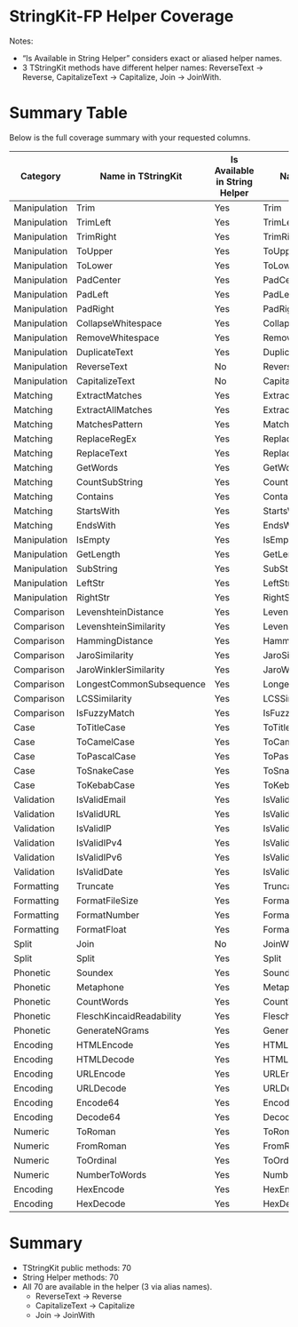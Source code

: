 # StringKit-FP Helper Coverage

Notes:
- “Is Available in String Helper” considers exact or aliased helper names.
- 3 TStringKit methods have different helper names: ReverseText → Reverse, CapitalizeText → Capitalize, Join → JoinWith.
# Summary Table

Below is the full coverage summary with your requested columns.

| Category | Name in TStringKit | Is Available in String Helper | Name in String Helper | Caterogy in String Helper |
|---|---|---|---|---|
| Manipulation | Trim | Yes | Trim | Manip |
| Manipulation | TrimLeft | Yes | TrimLeft | Manip |
| Manipulation | TrimRight | Yes | TrimRight | Manip |
| Manipulation | ToUpper | Yes | ToUpper | Manip |
| Manipulation | ToLower | Yes | ToLower | Manip |
| Manipulation | PadCenter | Yes | PadCenter | Manip |
| Manipulation | PadLeft | Yes | PadLeft | Manip |
| Manipulation | PadRight | Yes | PadRight | Manip |
| Manipulation | CollapseWhitespace | Yes | CollapseWhitespace | Manip |
| Manipulation | RemoveWhitespace | Yes | RemoveWhitespace | Manip |
| Manipulation | DuplicateText | Yes | DuplicateText | Manip |
| Manipulation | ReverseText | No | Reverse | Manip |
| Manipulation | CapitalizeText | No | Capitalize | Manip |
| Matching | ExtractMatches | Yes | ExtractMatches | Match |
| Matching | ExtractAllMatches | Yes | ExtractAllMatches | Match |
| Matching | MatchesPattern | Yes | MatchesPattern | Match |
| Matching | ReplaceRegEx | Yes | ReplaceRegEx | Match |
| Matching | ReplaceText | Yes | ReplaceText | Match |
| Matching | GetWords | Yes | GetWords | Match |
| Matching | CountSubString | Yes | CountSubString | Match |
| Matching | Contains | Yes | Contains | Match |
| Matching | StartsWith | Yes | StartsWith | Match |
| Matching | EndsWith | Yes | EndsWith | Match |
| Manipulation | IsEmpty | Yes | IsEmpty | Manip |
| Manipulation | GetLength | Yes | GetLength | Manip |
| Manipulation | SubString | Yes | SubString | Manip |
| Manipulation | LeftStr | Yes | LeftStr | Manip |
| Manipulation | RightStr | Yes | RightStr | Manip |
| Comparison | LevenshteinDistance | Yes | LevenshteinDistance | Compare |
| Comparison | LevenshteinSimilarity | Yes | LevenshteinSimilarity | Compare |
| Comparison | HammingDistance | Yes | HammingDistance | Compare |
| Comparison | JaroSimilarity | Yes | JaroSimilarity | Compare |
| Comparison | JaroWinklerSimilarity | Yes | JaroWinklerSimilarity | Compare |
| Comparison | LongestCommonSubsequence | Yes | LongestCommonSubsequence | Compare |
| Comparison | LCSSimilarity | Yes | LCSSimilarity | Compare |
| Comparison | IsFuzzyMatch | Yes | IsFuzzyMatch | Compare |
| Case | ToTitleCase | Yes | ToTitleCase | Case |
| Case | ToCamelCase | Yes | ToCamelCase | Case |
| Case | ToPascalCase | Yes | ToPascalCase | Case |
| Case | ToSnakeCase | Yes | ToSnakeCase | Case |
| Case | ToKebabCase | Yes | ToKebabCase | Case |
| Validation | IsValidEmail | Yes | IsValidEmail | Validate |
| Validation | IsValidURL | Yes | IsValidURL | Validate |
| Validation | IsValidIP | Yes | IsValidIP | Validate |
| Validation | IsValidIPv4 | Yes | IsValidIPv4 | Validate |
| Validation | IsValidIPv6 | Yes | IsValidIPv6 | Validate |
| Validation | IsValidDate | Yes | IsValidDate | Validate |
| Formatting | Truncate | Yes | Truncate | Format |
| Formatting | FormatFileSize | Yes | FormatFileSize | Format |
| Formatting | FormatNumber | Yes | FormatNumber | Format |
| Formatting | FormatFloat | Yes | FormatFloat | Format |
| Split | Join | No | JoinWith | Split |
| Split | Split | Yes | Split | Split |
| Phonetic | Soundex | Yes | Soundex | Phonetic |
| Phonetic | Metaphone | Yes | Metaphone | Phonetic |
| Phonetic | CountWords | Yes | CountWords | Phonetic |
| Phonetic | FleschKincaidReadability | Yes | FleschKincaidReadability | Phonetic |
| Phonetic | GenerateNGrams | Yes | GenerateNGrams | Phonetic |
| Encoding | HTMLEncode | Yes | HTMLEncode | Encode |
| Encoding | HTMLDecode | Yes | HTMLDecode | Encode |
| Encoding | URLEncode | Yes | URLEncode | Encode |
| Encoding | URLDecode | Yes | URLDecode | Encode |
| Encoding | Encode64 | Yes | Encode64 | Encode |
| Encoding | Decode64 | Yes | Decode64 | Encode |
| Numeric | ToRoman | Yes | ToRoman | Numeric |
| Numeric | FromRoman | Yes | FromRoman | Numeric |
| Numeric | ToOrdinal | Yes | ToOrdinal | Numeric |
| Numeric | NumberToWords | Yes | NumberToWords | Numeric |
| Encoding | HexEncode | Yes | HexEncode | Encode |
| Encoding | HexDecode | Yes | HexDecode | Encode |

# Summary

- TStringKit public methods: 70
- String Helper methods: 70
- All 70 are available in the helper (3 via alias names).
  - ReverseText -> Reverse
  - CapitalizeText -> Capitalize
  - Join -> JoinWith